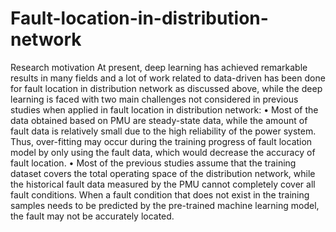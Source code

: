 # Fault-location-in-distribution-network
Research motivation
At present, deep learning has achieved remarkable results in many fields and a lot of work related to data-driven has been done for fault location in distribution network as discussed above, while the deep learning is faced with two main challenges not considered in previous studies when applied in fault location in distribution network:
•	Most of the data obtained based on PMU are steady-state data, while the amount of fault data is relatively small due to the high reliability of the power system. Thus, over-fitting may occur during the  training progress of fault location model by only using the fault data, which would decrease the accuracy of fault location.
•	Most of the previous studies assume that the training dataset covers the total operating space of the distribution network, while the historical fault data measured by the PMU cannot completely cover all fault conditions. When a fault condition that does not exist in the training samples needs to be predicted by the pre-trained machine learning model, the fault may not be accurately located.


